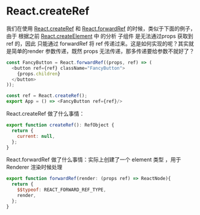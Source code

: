 # React.createRef

我们在使用 [React.createRef](../react/packages/react/src/ReactCreateRef.js) 和 [React.forwardRef](../react/packages/react/src/forwardRef.js) 的时候，类似于下面的例子，由于 根据之前 [React.createElement](./React.createElement.md) 中 的分析 子组件 是无法通过props 获取到 ref 的，因此 只能通过 forwardRef 将 ref 传递过来。这是如何实现的呢？其实就是简单的render 参数传递，既然 props 无法传递，那多传递要给参数不就好了？

```js
const FancyButton = React.forwardRef((props, ref) => (
  <button ref={ref} className="FancyButton">
    {props.children}
  </button>
));

const ref = React.createRef();
export App = () => <FancyButton ref={ref}/>
```

React.createRef 做了什么事情：

```js
export function createRef(): RefObject {
  return {
    current: null,
  };
}
```

React.forwardRef 做了什么事情：实际上创建了一个 element 类型 ，用于 Renderer 渲染时候处理

```js
export function forwardRef(render: (props ref) => ReactNode){
  return {
    $$typeof: REACT_FORWARD_REF_TYPE,
    render,
  };
}
```
